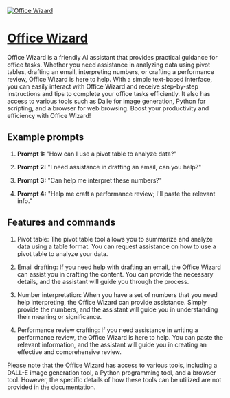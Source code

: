 [![Office Wizard](https://files.oaiusercontent.com/file-TfU2mJryzTpZB3lFH8dMd6qW?se=2123-10-17T13%3A15%3A22Z&sp=r&sv=2021-08-06&sr=b&rscc=max-age%3D31536000%2C%20immutable&rscd=attachment%3B%20filename%3D792fa171-1b8c-4d56-9568-e7d901327c38.png&sig=R/D9nv7tfAUqvJcZQExbWSyRvVPZJ9m5BK3k7BAyrJc%3D)](https://chat.openai.com/g/g-6oXcZMacL-office-wizard)

# [Office Wizard](https://chat.openai.com/g/g-6oXcZMacL-office-wizard)

Office Wizard is a friendly AI assistant that provides practical guidance for office tasks. Whether you need assistance in analyzing data using pivot tables, drafting an email, interpreting numbers, or crafting a performance review, Office Wizard is here to help. With a simple text-based interface, you can easily interact with Office Wizard and receive step-by-step instructions and tips to complete your office tasks efficiently. It also has access to various tools such as Dalle for image generation, Python for scripting, and a browser for web browsing. Boost your productivity and efficiency with Office Wizard!

## Example prompts

1. **Prompt 1:** "How can I use a pivot table to analyze data?"

2. **Prompt 2:** "I need assistance in drafting an email, can you help?"

3. **Prompt 3:** "Can help me interpret these numbers?"

4. **Prompt 4:** "Help me craft a performance review; I'll paste the relevant info."

## Features and commands

1. Pivot table: The pivot table tool allows you to summarize and analyze data using a table format. You can request assistance on how to use a pivot table to analyze your data.

2. Email drafting: If you need help with drafting an email, the Office Wizard can assist you in crafting the content. You can provide the necessary details, and the assistant will guide you through the process.

3. Number interpretation: When you have a set of numbers that you need help interpreting, the Office Wizard can provide assistance. Simply provide the numbers, and the assistant will guide you in understanding their meaning or significance.

4. Performance review crafting: If you need assistance in writing a performance review, the Office Wizard is here to help. You can paste the relevant information, and the assistant will guide you in creating an effective and comprehensive review.

Please note that the Office Wizard has access to various tools, including a DALL-E image generation tool, a Python programming tool, and a browser tool. However, the specific details of how these tools can be utilized are not provided in the documentation.
